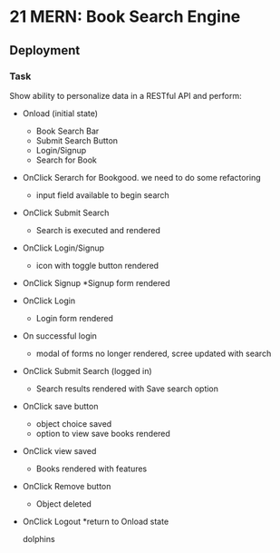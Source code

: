 # 21 MERN: Book Search Engine

## Deployment

### Task

Show ability to personalize data in a RESTful API and perform:
  * Onload  (initial state)
    * Book Search Bar
    * Submit Search Button
    * Login/Signup
    * Search for Book
  * OnClick Serarch for Bookgood.  we need to do some refactoring 
    * input field available to begin search
  * OnClick Submit Search
    * Search is executed and rendered
  * OnClick Login/Signup
    * icon with toggle button rendered
  * OnClick Signup
    *Signup form rendered
  * OnClick Login
    * Login form rendered
  * On successful login
    * modal of forms no longer rendered, scree updated with search
  * OnClick Submit Search (logged in)
    * Search results rendered with Save search option
  * OnClick save button
    * object choice saved
    * option to view save books rendered
  * OnClick view saved
    * Books rendered with features
  * OnClick Remove button
    * Object deleted
  * OnClick Logout
    *return to Onload state








    dolphins
